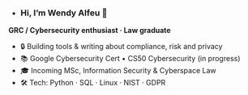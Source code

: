 - ### Hi, I’m Wendy Alfeu 👋

**GRC / Cybersecurity enthusiast · Law graduate**

- 🔒 Building tools & writing about compliance, risk and privacy
- 📚 Google Cybersecurity Cert • CS50 Cybersecurity (in progress)
- 🎓 Incoming MSc, Information Security & Cyberspace Law
- 🛠️ Tech: Python · SQL · Linux · NIST · GDPR
